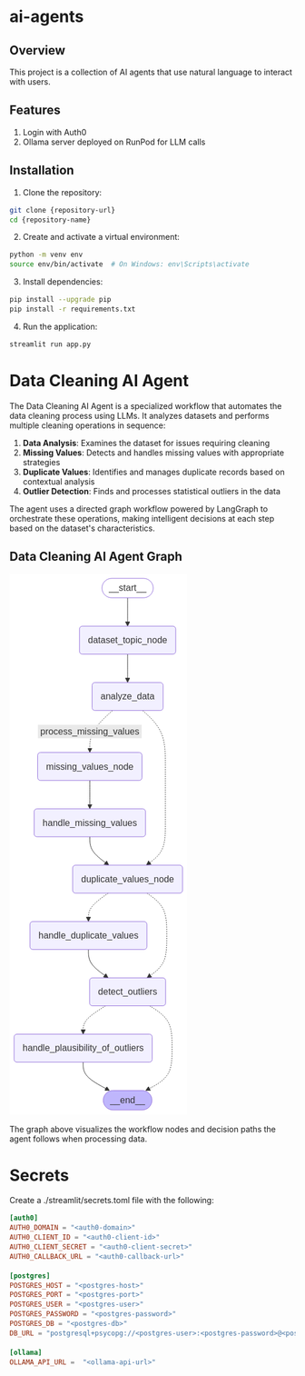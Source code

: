 # ai-agents

## Overview

This project is a collection of AI agents that use natural language to interact with users.

## Features

1. Login with Auth0
2. Ollama server deployed on RunPod for LLM calls


## Installation

1. Clone the repository:
```bash
git clone {repository-url}
cd {repository-name}
```

2. Create and activate a virtual environment:
```bash
python -m venv env
source env/bin/activate  # On Windows: env\Scripts\activate
```

3. Install dependencies:
```bash
pip install --upgrade pip
pip install -r requirements.txt
```

4. Run the application:
```bash
streamlit run app.py
```

# Data Cleaning AI Agent

The Data Cleaning AI Agent is a specialized workflow that automates the data cleaning process using LLMs. It analyzes datasets and performs multiple cleaning operations in sequence:

1. **Data Analysis**: Examines the dataset for issues requiring cleaning
2. **Missing Values**: Detects and handles missing values with appropriate strategies
3. **Duplicate Values**: Identifies and manages duplicate records based on contextual analysis
4. **Outlier Detection**: Finds and processes statistical outliers in the data

The agent uses a directed graph workflow powered by LangGraph to orchestrate these operations, making intelligent decisions at each step based on the dataset's characteristics.

## Data Cleaning AI Agent Graph

![Data Cleaning AI Agent Graph](cleaning_agent_workflow.png)

The graph above visualizes the workflow nodes and decision paths the agent follows when processing data.

# Secrets

Create a ./streamlit/secrets.toml file with the following:

```toml
[auth0]
AUTH0_DOMAIN = "<auth0-domain>"
AUTH0_CLIENT_ID = "<auth0-client-id>"
AUTH0_CLIENT_SECRET = "<auth0-client-secret>"
AUTH0_CALLBACK_URL = "<auth0-callback-url>"

[postgres]
POSTGRES_HOST = "<postgres-host>"
POSTGRES_PORT = "<postgres-port>"
POSTGRES_USER = "<postgres-user>"
POSTGRES_PASSWORD = "<postgres-password>"
POSTGRES_DB = "<postgres-db>"
DB_URL = "postgresql+psycopg://<postgres-user>:<postgres-password>@<postgres-host>:<postgres-port>/<postgres-db>"

[ollama]
OLLAMA_API_URL =  "<ollama-api-url>"
```